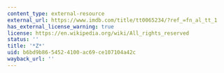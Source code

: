 ```yaml
---
content_type: external-resource
external_url: https://www.imdb.com/title/tt0065234/?ref_=fn_al_tt_1
has_external_license_warning: true
license: https://en.wikipedia.org/wiki/All_rights_reserved
status: ''
title: '*Z*'
uid: b6bd9b86-5452-4100-ac69-ce107104a42c
wayback_url: ''
---
```


